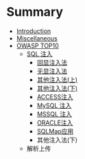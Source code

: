 # Summary

* [Introduction](README.md)
* [Miscellaneous](chapter1.md)
* [OWASP TOP10](owasp-top10.md)
  * [SQL 注入](owasp-top10/sql-zhu-ru.md)
    * [回显注入法](owasp-top10/sql-zhu-ru/zhu-ru-fa-xiang-jie.md)
    * [无显注入法](owasp-top10/sql-zhu-ru/wu-xian-zhu-ru-fa.md)
    * [其他注入法\(上\)](owasp-top10/sql-zhu-ru/zhu-ru-rao-guo-chu-ji.md)
    * [其他注入法\(下\)](owasp-top10/sql-zhu-ru/qi-ta-zhu-ru-6cd528-4e0b29.md)
    * [ACCESS注入](owasp-top10/sql-zhu-ru/accesszhu-ru.md)
    * [MySQL 注入](owasp-top10/sql-zhu-ru/mysql-zhu-ru.md)
    * [MSSQL 注入](owasp-top10/sql-zhu-ru/mssqlzhu-ru.md)
    * [ORACLE注入](owasp-top10/sql-zhu-ru/oraclezhu-ru.md)
    * [SQLMap应用](owasp-top10/sql-zhu-ru/sqlmapying-yong.md)
    * 其他注入法\(下\)
  * 解析上传

